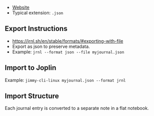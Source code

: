 - [Website](https://jrnl.sh/)
- Typical extension: `.json`

## Export Instructions

- <https://jrnl.sh/en/stable/formats/#exporting-with-file>
- Export as json to preserve metadata.
- Example: `jrnl --format json --file myjournal.json`

## Import to Joplin

Example: `jimmy-cli-linux myjournal.json --format jrnl`

## Import Structure

Each journal entry is converted to a separate note in a flat notebook.
